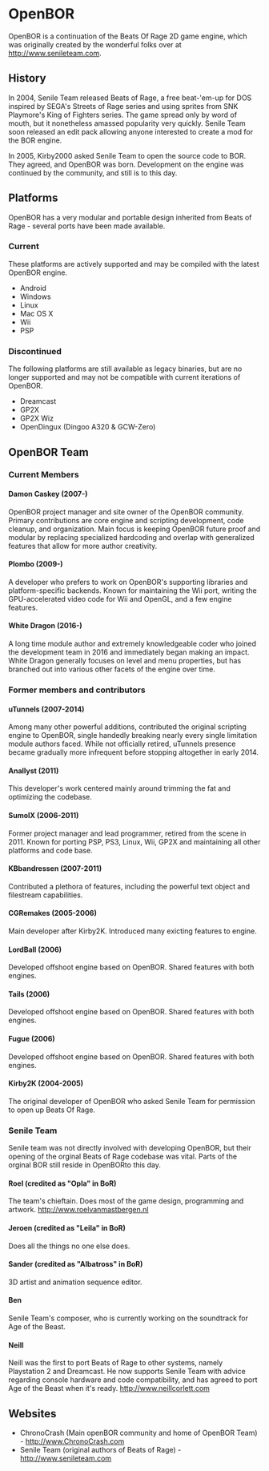  # OpenBOR
OpenBOR is a continuation of the Beats Of Rage 2D game engine, which was originally
created by the wonderful folks over at http://www.senileteam.com. 


## History
In 2004, Senile Team released Beats of Rage, a free beat-'em-up for DOS inspired
by SEGA's Streets of Rage series and using sprites from SNK Playmore's King of
Fighters series.  The game spread only by word of mouth, but it nonetheless
amassed popularity very quickly.  Senile Team soon released an edit pack allowing
anyone interested to create a mod for the BOR engine.

In 2005, Kirby2000 asked Senile Team to open the source code to BOR.  They
agreed, and OpenBOR was born.  Development on the engine was continued by the
community, and still is to this day.

## Platforms
OpenBOR has a very modular and portable design inherited from Beats of Rage - several ports have been made available.

### Current
These platforms are actively supported and may be compiled with the latest OpenBOR engine.

* Android
* Windows
* Linux
* Mac OS X
* Wii
* PSP

### Discontinued

The following platforms are still available as legacy binaries, but are no longer supported and may not be compatible with current iterations of OpenBOR.

* Dreamcast
* GP2X
* GP2X Wiz
* OpenDingux (Dingoo A320 & GCW-Zero)

## OpenBOR Team

### Current Members

#### Damon Caskey (2007-)
OpenBOR project manager and site owner of the OpenBOR community. Primary
contributions are core engine and scripting development, code cleanup, and organization. Main focus is keeping OpenBOR future proof and modular by replacing specialized hardcoding and overlap with generalized features that allow for more author creativity.

#### Plombo (2009-)
A developer who prefers to work on OpenBOR's supporting libraries and
platform-specific backends.  Known for maintaining the Wii port, writing the
GPU-accelerated video code for Wii and OpenGL, and a few engine features.

#### White Dragon (2016-)
A long time module author and extremely knowledgeable coder who joined the development team in 2016 and immediately began making an impact. White Dragon generally focuses on level and menu properties, but has branched out into various other facets of the engine over time.

### Former members and contributors

#### uTunnels (2007-2014)
Among many other powerful additions, contributed the original scripting engine to OpenBOR, single handedly
breaking nearly every single limitation module authors faced. While not officially retired, uTunnels presence became gradually more infrequent before stopping altogether in early 2014.

#### Anallyst (2011)
This developer's work centered mainly around trimming the fat and optimizing the codebase.

#### SumolX (2006-2011)
Former project manager and lead programmer, retired from the scene in 2011. Known for porting PSP,
PS3, Linux, Wii, GP2X and maintaining all other platforms and code base.

#### KBbandressen (2007-2011)
Contributed a plethora of features, including the powerful text object and filestream capabilities.

#### CGRemakes (2005-2006)
Main developer after Kirby2K.  Introduced many exicting features to engine.

#### LordBall (2006)
Developed offshoot engine based on OpenBOR.  Shared features with both engines.

#### Tails (2006)
Developed offshoot engine based on OpenBOR.  Shared features with both engines.

#### Fugue (2006)
Developed offshoot engine based on OpenBOR.  Shared features with both engines.

#### Kirby2K (2004-2005)
The original developer of OpenBOR who asked Senile Team for permission to open
up Beats Of Rage.

### Senile Team
Senile team was not directly involved with developing OpenBOR, but their opening
of the orginal Beats of Rage codebase was vital. Parts of the orginal BOR still
reside in OpenBORto this day.

#### Roel (credited as "Opla" in BoR)
The team's chieftain. Does most of the game design, programming and artwork.
http://www.roelvanmastbergen.nl

#### Jeroen (credited as "Leila" in BoR)
Does all the things no one else does.

#### Sander (credited as "Albatross" in BoR)
3D artist and animation sequence editor.

#### Ben
Senile Team's composer, who is currently working on the soundtrack for Age of the Beast.

#### Neill
Neill was the first to port Beats of Rage to other systems, namely Playstation 2
and Dreamcast. He now supports Senile Team with advice regarding console hardware
and code compatibility, and has agreed to port Age of the Beast when it's ready.
http://www.neillcorlett.com


## Websites
* ChronoCrash (Main openBOR community and home of OpenBOR Team) - http://www.ChronoCrash.com
* Senile Team (original authors of Beats of Rage) - http://www.senileteam.com
